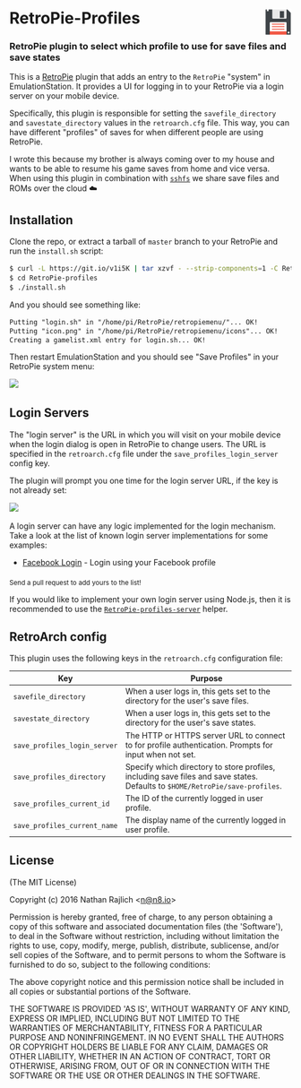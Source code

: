 # RetroPie-Profiles  <img src="./icon.png" width="48" align="right" />
### RetroPie plugin to select which profile to use for save files and save states

This is a [RetroPie][] plugin that adds an entry to the `RetroPie` "system" in
EmulationStation. It provides a UI for logging in to your RetroPie via a login
server on your mobile device.

Specifically, this plugin is responsible for setting the `savefile_directory` and
`savestate_directory` values in the `retroarch.cfg` file. This way, you can have
different "profiles" of saves for when different people are using RetroPie.

I wrote this because my brother is always coming over to my house and wants to be
able to resume his game saves from home and vice versa. When using this plugin in
combination with [`sshfs`][sshfs] we share save files and ROMs over the cloud ☁️


## Installation

Clone the repo, or extract a tarball of `master` branch to your RetroPie and run
the `install.sh` script:

``` bash
$ curl -L https://git.io/v1i5K | tar xzvf - --strip-components=1 -C RetroPie-profiles
$ cd RetroPie-profiles
$ ./install.sh
```

And you should see something like:

```
Putting "login.sh" in "/home/pi/RetroPie/retropiemenu/"... OK!
Putting "icon.png" in "/home/pi/RetroPie/retropiemenu/icons"... OK!
Creating a gamelist.xml entry for login.sh... OK!
```

Then restart EmulationStation and you should see "Save Profiles" in your RetroPie
system menu:

![](https://cloudup.com/ikSCE7oQs8F+)


## Login Servers

The "login server" is the URL in which you will visit on your mobile device when
the login dialog is open in RetroPie to change users. The URL is specified in
the `retroarch.cfg` file under the `save_profiles_login_server` config key.

The plugin will prompt you one time for the login server URL,
if the key is not already set:

![](https://cldup.com/hgNSTGYyyH.png)

A login server can have any logic implemented for the login mechanism.
Take a look at the list of known login server implementations for some examples:

 - [Facebook Login][fb] - Login using your Facebook profile

<sub>Send a pull request to add yours to the list!</sub>

If you would like to implement your own login server using Node.js, then
it is recommended to use the [`RetroPie-profiles-server`][server] helper.


## RetroArch config

This plugin uses the following keys in the `retroarch.cfg` configuration file:

| Key                          | Purpose                                                                                                                      |
|------------------------------|------------------------------------------------------------------------------------------------------------------------------|
| `savefile_directory`         | When a user logs in, this gets set to the directory for the user's save files.                                               |
| `savestate_directory`        | When a user logs in, this gets set to the directory for the user's save states.                                              |
| `save_profiles_login_server` | The HTTP or HTTPS server URL to connect to for profile authentication. Prompts for input when not set.                       |
| `save_profiles_directory`    | Specify which directory to store profiles, including save files and save states. Defaults to `$HOME/RetroPie/save-profiles`. |
| `save_profiles_current_id`   | The ID of the currently logged in user profile.                                                                              |
| `save_profiles_current_name` | The display name of the currently logged in user profile.                                                                    |


## License

(The MIT License)

Copyright (c) 2016 Nathan Rajlich &lt;n@n8.io&gt;

Permission is hereby granted, free of charge, to any person obtaining
a copy of this software and associated documentation files (the
'Software'), to deal in the Software without restriction, including
without limitation the rights to use, copy, modify, merge, publish,
distribute, sublicense, and/or sell copies of the Software, and to
permit persons to whom the Software is furnished to do so, subject to
the following conditions:

The above copyright notice and this permission notice shall be
included in all copies or substantial portions of the Software.

THE SOFTWARE IS PROVIDED 'AS IS', WITHOUT WARRANTY OF ANY KIND,
EXPRESS OR IMPLIED, INCLUDING BUT NOT LIMITED TO THE WARRANTIES OF
MERCHANTABILITY, FITNESS FOR A PARTICULAR PURPOSE AND NONINFRINGEMENT.
IN NO EVENT SHALL THE AUTHORS OR COPYRIGHT HOLDERS BE LIABLE FOR ANY
CLAIM, DAMAGES OR OTHER LIABILITY, WHETHER IN AN ACTION OF CONTRACT,
TORT OR OTHERWISE, ARISING FROM, OUT OF OR IN CONNECTION WITH THE
SOFTWARE OR THE USE OR OTHER DEALINGS IN THE SOFTWARE.

[RetroPie]: https://retropie.org.uk/
[sshfs]: https://github.com/libfuse/sshfs
[fb]: https://github.com/TooTallNate/RetroPie-profiles-facebook-login
[server]: https://github.com/TooTallNate/RetroPie-profiles-server
